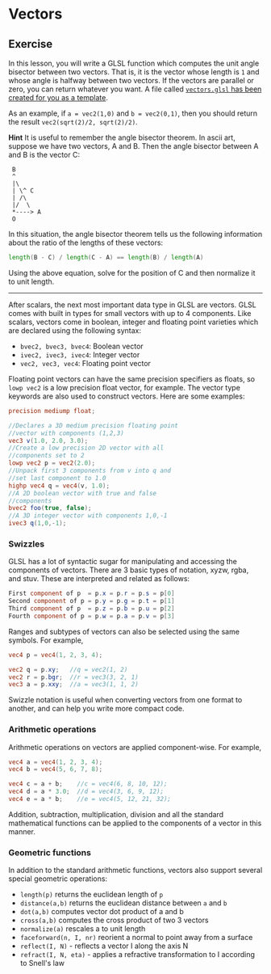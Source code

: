 # Vectors

## Exercise

In this lesson, you will write a GLSL function which computes the unit angle bisector between two vectors.  That is, it is the vector whose length is `1` and whose angle is halfway between two vectors.  If the vectors are parallel or zero, you can return whatever you want. A file called <a href="/open/intro-3">`vectors.glsl` has been created for you as a template</a>.

As an example, if `a = vec2(1,0)` and `b = vec2(0,1)`, then you should return the result `vec2(sqrt(2)/2, sqrt(2)/2)`.

**Hint** It is useful to remember the angle bisector theorem.  In ascii art, suppose we have two vectors, A and B.  Then the angle bisector between A and B is the vector C:

```
 B
 ^
 |\
 | \^ C
 | /\
 |/  \
 *----> A
 O
```

In this situation, the angle bisector theorem tells us the following information about the ratio of the lengths of these vectors:

```glsl
length(B - C) / length(C - A) == length(B) / length(A)
```

Using the above equation, solve for the position of C and then normalize it to unit length.

***

After scalars, the next most important data type in GLSL are vectors.  GLSL comes with built in types for small vectors with up to 4 components.  Like scalars, vectors come in boolean, integer and floating point varieties which are declared using the following syntax:

* `bvec2, bvec3, bvec4`: Boolean vector
* `ivec2, ivec3, ivec4`: Integer vector
* `vec2, vec3, vec4`: Floating point vector

Floating point vectors can have the same precision specifiers as floats, so `lowp vec2` is a low precision float vector, for example.  The vector type keywords are also used to construct vectors.  Here are some examples:

```glsl
precision mediump float;

//Declares a 3D medium precision floating point
//vector with components (1,2,3)
vec3 v(1.0, 2.0, 3.0);
//Create a low precision 2D vector with all
//components set to 2
lowp vec2 p = vec2(2.0);  
//Unpack first 3 components from v into q and
//set last component to 1.0
highp vec4 q = vec4(v, 1.0);  
//A 2D boolean vector with true and false
//components
bvec2 foo(true, false);
//A 3D integer vector with components 1,0,-1
ivec3 q(1,0,-1);
```

### Swizzles

GLSL has a lot of syntactic sugar for manipulating and accessing the components of vectors.  There are 3 basic types of notation, xyzw, rgba, and stuv.  These are interpreted and related as follows:

```glsl
First component of p  = p.x = p.r = p.s = p[0]
Second component of p = p.y = p.g = p.t = p[1]
Third component of p  = p.z = p.b = p.u = p[2]
Fourth component of p = p.w = p.a = p.v = p[3]
```

Ranges and subtypes of vectors can also be selected using the same symbols.  For example,

```glsl
vec4 p = vec4(1, 2, 3, 4);

vec2 q = p.xy;   //q = vec2(1, 2)
vec2 r = p.bgr;  //r = vec3(3, 2, 1)
vec3 a = p.xxy;  //a = vec3(1, 1, 2)
```

Swizzle notation is useful when converting vectors from one format to another, and can help you write more compact code.

### Arithmetic operations

Arithmetic operations on vectors are applied component-wise.  For example,

```glsl
vec4 a = vec4(1, 2, 3, 4);
vec4 b = vec4(5, 6, 7, 8);

vec4 c = a + b;    //c = vec4(6, 8, 10, 12);
vec4 d = a * 3.0;  //d = vec4(3, 6, 9, 12);
vec4 e = a * b;    //e = vec4(5, 12, 21, 32);
```

Addition, subtraction, multiplication, division and all the standard mathematical functions can be applied to the components of a vector in this manner.

### Geometric functions

In addition to the standard arithmetic functions, vectors also support several special geometric operations:

* `length(p)` returns the euclidean length of `p`
* `distance(a,b)` returns the euclidean distance between `a` and `b`
* `dot(a,b)` computes vector dot product of a and b
* `cross(a,b)` computes the cross product of two 3 vectors
* `normalize(a)` rescales a to unit length
* `faceforward(n, I, nr)` reorient a normal to point away from a surface
* `reflect(I, N)` - reflects a vector I along the axis N
* `refract(I, N, eta)` - applies a refractive transformation to I according to Snell's law
